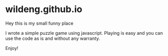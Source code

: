 wildeng.github.io
=================

Hey this is my small funny place

I wrote a simple puzzle game using javascript.
Playing is easy and you can use the code as is and without any warranty.

Enjoy!
